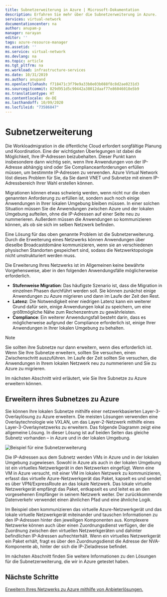 ```yaml
---
title: Subnetzerweiterung in Azure | Microsoft-Dokumentation
description: Erfahren Sie mehr über die Subnetzerweiterung in Azure.
services: virtual-network
documentationcenter: na
author: anupam-p
manager: narayan
editor: ''
tags: azure-resource-manager
ms.assetid: ''
ms.service: virtual-network
ms.devlang: na
ms.topic: article
ms.tgt_pltfrm: na
ms.workload: infrastructure-services
ms.date: 10/31/2019
ms.author: anupand
ms.openlocfilehash: f718471c3f79e9a33b0e03b088f8c8d2ae0231d3
ms.sourcegitcommit: 829d951d5c90442a38012daaf77e86046018e5b9
ms.translationtype: HT
ms.contentlocale: de-DE
ms.lasthandoff: 10/09/2020
ms.locfileid: "73586847"
---
```

# <a name="subnet-extension"></a>Subnetzerweiterung
Die Workloadmigration in die öffentliche Cloud erfordert sorgfältige Planung und Koordination. Eine der wichtigsten Überlegungen ist dabei die Möglichkeit, Ihre IP-Adressen beizubehalten. Dieser Punkt kann insbesondere dann wichtig sein, wenn Ihre Anwendungen von der IP-Adresse abhängig sind oder Sie Complianceanforderungen erfüllen müssen, um bestimmte IP-Adressen zu verwenden. Azure Virtual Network löst dieses Problem für Sie, da Sie damit VNET und Subnetze mit einem IP-Adressbereich Ihrer Wahl erstellen können.

Migrationen können etwas schwierig werden, wenn nicht nur die oben genannten Anforderung zu erfüllen ist, sondern auch noch einige Anwendungen in Ihrer lokalen Umgebung bleiben müssen. In einer solchen Situation müssen Sie die Anwendungen zwischen Azure und der lokalen Umgebung aufteilen, ohne die IP-Adressen auf einer Seite neu zu nummerieren. Außerdem müssen die Anwendungen so kommunizieren können, als ob sie sich im selben Netzwerk befinden.

Eine Lösung für das oben genannte Problem ist die Subnetzerweiterung. Durch die Erweiterung eines Netzwerks können Anwendungen über dieselbe Broadcastdomäne kommunizieren, wenn sie an verschiedenen physischen Standorten gespeichert sind, sodass die Netzwerktopologie nicht umstrukturiert werden muss. 

Die Erweiterung Ihres Netzwerks ist im Allgemeinen keine bewährte Vorgehensweise, aber in den folgenden Anwendungsfälle möglicherweise erforderlich.

- **Stufenweise Migration**: Das häufigste Szenario ist, dass die Migration in einzelnen Phasen durchführt werden soll. Sie können zunächst einige Anwendungen zu Azure migrieren und dann im Laufe der Zeit den Rest.
- **Latenz**: Die Notwendigkeit einer niedrigen Latenz kann ein weiterer Grund dafür sein, einige Anwendungen lokal zu speichern, um eine größtmögliche Nähe zum Rechenzentrum zu gewährleisten.
- **Compliance**: Ein weiterer Anwendungsfall besteht darin, dass es möglicherweise aufgrund der Compliance erforderlich ist, einige Ihrer Anwendungen in Ihrer lokalen Umgebung zu behalten.
 
> [!NOTE] 
> Sie sollten ihre Subnetze nur dann erweitern, wenn dies erforderlich ist. Wenn Sie Ihre Subnetze erweitern, sollten Sie versuchen, einen Zwischenschritt auszuführen. Im Laufe der Zeit sollten Sie versuchen, die Anwendungen in Ihrem lokalen Netzwerk neu zu nummerieren und Sie zu Azure zu migrieren.

Im nächsten Abschnitt wird erläutert, wie Sie Ihre Subnetze zu Azure erweitern können.


## <a name="extend-your-subnet-to-azure"></a>Erweitern ihres Subnetzes zu Azure
 Sie können Ihre lokalen Subnetze mithilfe einer netzwerkbasierten Layer-3-Overlaylösung zu Azure erweitern. Die meisten Lösungen verwenden eine Overlaytechnologie wie VXLAN, um das Layer-2-Netzwerk mithilfe eines Layer-3-Overlaynetzwerks zu erweitern. Das folgende Diagramm zeigt eine allgemeine Lösung. In dieser Lösung ist auf beiden Seiten das gleiche Subnetz vorhanden – in Azure und in der lokalen Umgebung. 

![Beispiel für eine Subnetzerweiterung](./media/subnet-extension/subnet-extension.png)

Die IP-Adressen aus dem Subnetz werden VMs in Azure und in der lokalen Umgebung zugewiesen. Sowohl in Azure als auch in der lokalen Umgebung ist ein virtuelles Netzwerkgerät in den Netzwerken eingefügt. Wenn eine VM in Azure versucht, mit einer VM im lokalen Netzwerk zu kommunizieren, erfasst das virtuelle Azure-Netzwerkgerät das Paket, kapselt es und sendet es über VPN/ExpressRoute an das lokale Netzwerk. Das lokale virtuelle Netzwerkgerät empfängt das Paket, entkapselt es und leitet es an den vorgesehenen Empfänger in seinem Netzwerk weiter. Der zurückkommende Datenverkehr verwendet einen ähnlichen Pfad und eine ähnliche Logik.

Im Beispiel oben kommunizieren das virtuelle Azure-Netzwerkgerät und das lokale virtuelle Netzwerkgerät miteinander und tauschen Informationen zu den IP-Adressen hinter den jeweiligen Komponenten aus. Komplexere Netzwerke können auch über einen Zuordnungsdienst verfügen, der die Zuordnung zwischen den virtuellen Netzwerkgeräten und dahinter befindlichen IP-Adressen aufrechterhält. Wenn ein virtuelles Netzwerkgerät ein Paket erhält, fragt es über den Zuordnungsdienst die Adresse der NVA-Komponente ab, hinter der sich die IP-Zieladresse befindet.

Im nächsten Abschnitt finden Sie weitere Informationen zu den Lösungen für die Subnetzerweiterung, die wir in Azure getestet haben.

## <a name="next-steps"></a>Nächste Schritte 
[Erweitern Ihres Netzwerks zu Azure mithilfe von Anbieterlösungen.](https://github.com/microsoft/Azure-LISP)